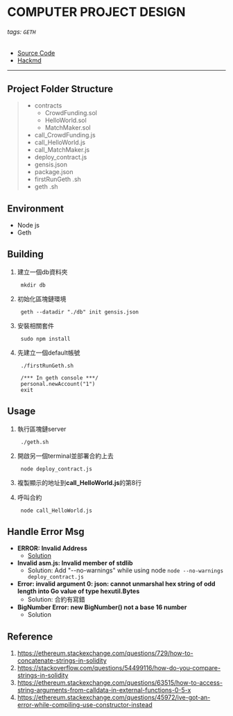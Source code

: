 # COMPUTER PROJECT DESIGN
###### tags: `GETH`

* [Source Code](https://github.com/novayo/NCKU_COMPUTER_PROJECT_DESIGN)
* [Hackmd](https://hackmd.io/iqub9lj-S0ixUDCbdIl4mQ)
---

## Project Folder Structure
>   - contracts
>     - CrowdFunding.sol
>     - HelloWorld.sol
>     - MatchMaker.sol
>   - call_CrowdFunding.js
>   - call_HelloWorld.js
>   - call_MatchMaker.js
>   - deploy_contract.js
>   - gensis.json
>   - package.json
>   - firstRunGeth .sh
>   - geth .sh
    
## Environment
* Node js
* Geth

## Building
1. 建立一個db資料夾

        mkdir db
        
2. 初始化區塊鏈環境

        geth --datadir "./db" init gensis.json
3. 安裝相關套件

        sudo npm install
4. 先建立一個default帳號

        ./firstRunGeth.sh
        
        /*** In geth console ***/
        personal.newAccount("1")
        exit
        
## Usage
1. 執行區塊鏈server

        ./geth.sh
2. 開啟另一個terminal並部署合約上去

        node deploy_contract.js

3. 複製顯示的地址到**call_HelloWorld.js**的第8行 
4. 呼叫合約

        node call_HelloWorld.js
        
## Handle Error Msg
* **ERROR: Invalid Address**
    * [Solution](https://ethereum.stackexchange.com/questions/2086/cannot-perform-write-functions-in-smart-contract-invalid-address)
* **Invalid asm.js: Invalid member of stdlib** 
    * Solution: Add "--no-warnings" while using node
        `node --no-warnings deploy_contract.js`
* **Error: invalid argument 0: json: cannot unmarshal hex string of odd length into Go value of type hexutil.Bytes**
    * Solution: 合約有寫錯
* **BigNumber Error: new BigNumber() not a base 16 number**
    * Solution

## Reference
1. https://ethereum.stackexchange.com/questions/729/how-to-concatenate-strings-in-solidity
2. https://stackoverflow.com/questions/54499116/how-do-you-compare-strings-in-solidity
3. https://ethereum.stackexchange.com/questions/63515/how-to-access-string-arguments-from-calldata-in-external-functions-0-5-x
4. https://ethereum.stackexchange.com/questions/45972/ive-got-an-error-while-compiling-use-constructor-instead
